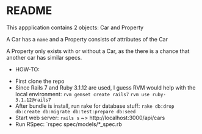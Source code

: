 # README

This appplication contains 2 objects: Car and Property

A Car has a `name` and a Property consists of attributes of the Car

A Property only exists with or without a Car, as the there is a chance that another car has similar specs.

* HOW-TO:
 - First clone the repo
 - Since Rails 7 and Ruby 3.1.12 are used, I guess RVM would help with the local environment:
 `rvm gemset create rails7`
 `rvm use ruby-3.1.12@rails7`
 - After bundle is install, run rake for database stuff:
 `rake db:drop db:create db:migrate db:test:prepare db:seed`
 - Start web server: `rails s` ~> http://localhost:3000/api/cars
 - Run RSpec:
  `rspec spec/models/*_spec.rb 
 

